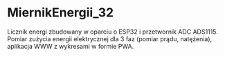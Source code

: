 # MiernikEnergii_32

Licznik energi zbudowany w oparciu o ESP32 i przetwornik ADC ADS1115.
Pomiar zużycia energii elektrycznej dla 3 faz (pomiar prądu, natężenia), aplikacja WWW z wykresami w formie PWA.




